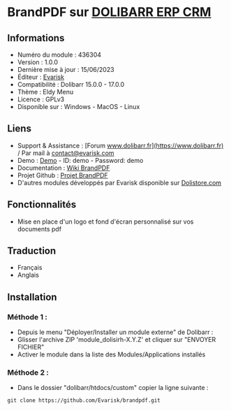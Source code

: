 # BrandPDF sur [DOLIBARR ERP CRM](https://www.dolibarr.org)

## Informations

- Numéro du module : 436304
- Version : 1.0.0
- Dernière mise à jour : 15/06/2023
- Éditeur : [Evarisk](https://www.evarisk.com)
- Compatibilité : Dolibarr 15.0.0 - 17.0.0
- Thème : Eldy Menu
- Licence : GPLv3
- Disponible sur : Windows - MacOS - Linux

## Liens

- Support & Assistance : [Forum www.dolibarr.fr](https://www.dolibarr.fr) / Par mail à contact@evarisk.com
- Demo : [Demo](https://www.demodoli.digirisk.com) - ID: demo - Password: demo
- Documentation : [Wiki BrandPDF](https://wiki.dolibarr.org/index.php/Module_BrandPDF)
- Projet Github : [Projet BrandPDF](https://github.com/Evarisk/BrandPDF/projects?query=is%3Aopen)
- D'autres modules développés par Evarisk disponible sur [Dolistore.com](https://www.dolistore.com)

## Fonctionnalités

- Mise en place d'un logo et fond d'écran personnalisé sur vos documents pdf

## Traduction

- Français
- Anglais

## Installation

### Méthode 1 :

- Depuis le menu "Déployer/Installer un module externe" de Dolibarr :
- Glisser l'archive ZIP 'module_dolisirh-X.Y.Z' et cliquer sur "ENVOYER FICHIER"
- Activer le module dans la liste des Modules/Applications installés

### Méthode 2 :

- Dans le dossier "dolibarr/htdocs/custom" copier la ligne suivante :
``` 
git clone https://github.com/Evarisk/brandpdf.git
```
